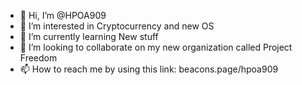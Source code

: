 - 👋 Hi, I’m @HPOA909
- 👀 I’m interested in Cryptocurrency and new OS
- 🌱 I’m currently learning New stuff
- 💞️ I’m looking to collaborate on my new organization called Project Freedom
- 📫 How to reach me by using this link: beacons.page/hpoa909

<!---
HPOA909/HPOA909 is a ✨ special ✨ repository because its `README.md` (this file) appears on your GitHub profile.
You can click the Preview link to take a look at your changes.
--->
